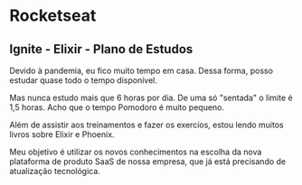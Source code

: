 # Rocketseat

## Ignite - Elixir - Plano de Estudos

Devido à pandemia, eu fico muito tempo em casa. Dessa forma, posso estudar quase todo o tempo disponível.

Mas nunca estudo mais que 6 horas por dia. De uma só "sentada" o limite é 1,5 horas. Acho que o tempo Pomodoro é muito pequeno.

Além de assistir aos treinamentos e fazer os exercíos, estou lendo muitos livros sobre Elixir e Phoenix.

Meu objetivo é utilizar os novos conhecimentos na escolha da nova plataforma de produto SaaS de nossa empresa, que já está precisando de atualização tecnológica.


